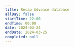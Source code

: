 ```yaml
---
title: Recap Advance database
allDay: false
startTime: 22:00
endTime: 00:00
date: 2024-03-24
endDate: 2024-03-25
completed: null
---
```

